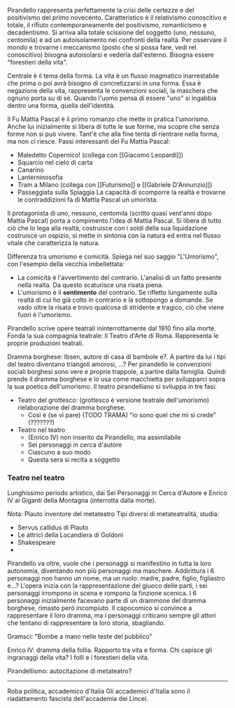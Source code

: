 Pirandello rappresenta perfettamente la crisi delle certezze e del positivismo del primo novecento. Caratteristico è il relativismo conoscitivo e totale, il rifiuto contemporaneamente del positivismo, romanticismo e decadentismo. Si arriva alla totale scissione del soggetto (uno, nessuno, centomila) e ad un autoisolamento nei confronti della realtà.
Per osservare il mondo e trovarne i meccanismo (posto che si possa fare, vedi rel. conoscitivo) bisogna autoisolarsi e vederla dall'esterno. Bisogna essere "forestieri della vita".

Centrale è il tema della forma. 
La vita è un flusso magmatico inarrestabile che prima o poi avrà bisogno di concretizzarsi in una forma. Essa è negazione della vita, rappresenta le convenzioni sociali, la maschera che ognuno porta su di sé. Quando l'uomo pensa di essere "uno" si ingabbia dentro una forma, quella dell'identità.

Il Fu Mattia Pascal è il primo romanzo che mette in pratica l'umorismo. Anche lui inizialmente si libera di tutte le sue forme, ma scopre che senza forme non si può vivere. Tant'è che alla fine tenta di rientrare nella forma, ma non ci riesce.
Passi interessanti del Fu Mattia Pascal:
- Maledetto Copernico! (collega con [[Giacomo Leopardi]])
- Squarcio nel cielo di carta
- Canarino
- Lanterninosofia
- Tram a Milano (collega con [[Futurismo]] e [[Gabriele D'Annunzio]])
- Passeggiata sulla Spiaggia
La capacità di scomporre la realtà e trovarne le contraddizioni fa di Mattia Pascal un umorista.

Il protagonista di uno, nessuno, centomila (scritto quasi vent'anni dopo Mattia Pascal) porta a compimento l'idea di Mattia Pascal. Si libera di tutto ciò che lo lega alla realtà, costruisce con i soldi della sua liquidazione costruisce un ospizio, si mette in sintonia con la natura ed entra nel flusso vitale che caratterizza la natura.

Differenza tra umorismo e comicità.
Spiega nel suo saggio "L'Umorismo", con l'esempio della vecchia imbellettata:
- La comicità è l'avvertimento del contrario. L'analisi di un fatto presente nella realta. Da questo scaturisce una risata piena.
- L'umorismo è il **sentimento** del contrario. Se rifletto lungamente sulla realtà di cui ho già colto in contrario e la sottopongo a domande. Se vado oltre la risata e trovo qualcosa di stridente e tragico, ciò che viene fuori è l'umorismo.

Pirandello scrive opere teatrali ininterrottamente dal 1910 fino alla morte.
Fonda la sua compagnia teatrale: Il Teatro d'Arte di Roma. Rappresenta le proprie produzioni teatrali.

Dramma borghese: Ibsen, autore di casa di bambole e?. A partire da lui i tipi del teatro diventano triangoli amorosi, ...?
Per pirandello le convenzioni sociali borghesi sono vere e proprie trappole, a partire dalla famiglia. Quindi prende il dramma borghese e lo usa come macchietta per svilupparci sopra la sua poetica dell'umorismo.
Il teatro pirandelliano si sviluppa in tre fasi:
- Teatro del grottesco: (grottesco è versione teatrale dell'umorismo) rielaborazione del dramma borghese.
	- Così è (se vi pare) (TODO TRAMA) "io sono quel che mi si crede" (???????)
- Teatro nel teatro
	- (Enrico IV) non inserito da Pirandello, ma assimilabile
	- Sei personaggi in cerca d'autore
	- Ciascuno a suo modo
	- Questa sera si recita a soggetto

### Teatro nel teatro
Lunghissimo periodo artistico, dai Sei Personaggi in Cerca d'Autore e Enrico IV ai Giganti della Montagna (interrotta dalla morte).

Nota: Plauto inventore del metateatro
Tipi diversi di metateatralità, studia:
- Servus callidus di Plauto
- Le attrici della Locandiera di Goldoni
- Shakespeare
- 
Pirandello va oltre, vuole che i personaggi si manifestino in tutta la loro autonomia, diventando non più personaggi ma maschere.
Addirittura i 6 personaggi non hanno un nome, ma un ruolo: madre, padre, figlio, figliastro e...?
L'opera inizia con la rappresentazione del giuoco delle parti, i sei personaggi irrompono in scena e rompono la finzione scenica.
I 6 personaggi inizialmente facevano parte di un drammone del dramma borghese, rimasto però incompiuto.
Il capocomico si convince a rappresentare il loro dramma, ma i personaggi criticano sempre gli attori che tentano di rappresentare la loro storia, sbagliando.

Gramsci: "Bombe a mano nelle teste del pubblico"


Enrico IV: dramma della follia. Rapporto tra vita e forma. Chi capisce gli ingranaggi della vita? I folli e i forestieri della vita.

Pirandellismo: autocitazione di metateatro?

---
Roba politica, accademico d'Italia
Gli accademici d'Italia sono il riadattamento fascista dell'accademia dei Lincei.